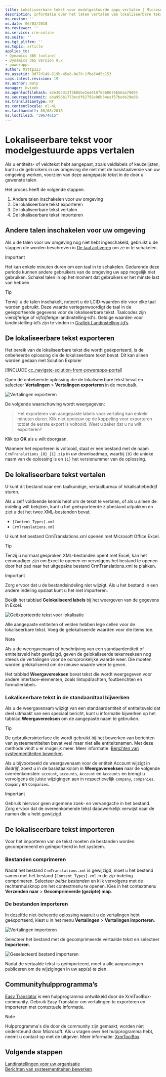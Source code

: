 ```yaml
---
title: Lokaliseerbare tekst voor modelgestuurde apps vertalen | MicrosoftDocs
description: Informatie over het laten vertalen van lokaliseerbare tekst ter ondersteuning van meerdere talen
ms.custom: ''
ms.date: 06/03/2018
ms.reviewer: ''
ms.service: crm-online
ms.suite: ''
ms.tgt_pltfrm: ''
ms.topic: article
applies_to:
- Dynamics 365 (online)
- Dynamics 365 Version 9.x
- powerapps
author: Mattp123
ms.assetid: 3d77d149-819b-45e6-8e70-1fbe54d5c153
caps.latest.revision: 19
ms.author: matp
manager: kvivek
ms.openlocfilehash: e2e305313f3b86be2ea410f6668676b56aa79d95
ms.sourcegitcommit: aba996b1773ecdf62758e06b34eaf57bede29e08
ms.translationtype: HT
ms.contentlocale: nl-NL
ms.lasthandoff: 08/08/2018
ms.locfileid: "39674615"
---
```

# <a name="translate-localizable-text-for-model-driven-apps"></a>Lokaliseerbare tekst voor modelgestuurde apps vertalen

Als u entiteits- of veldtekst hebt aangepast, zoals veldlabels of keuzelijsten, kunt u de gebruikers in uw omgeving die niet met de basistaalversie van uw omgeving werken, voorzien van deze aangepaste tekst in de door u gewenste talen. 

Het proces heeft de volgende stappen:
1. Andere talen inschakelen voor uw omgeving
2. De lokaliseerbare tekst exporteren
3. De lokaliseerbare tekst vertalen
4. De lokaliseerbare tekst importeren

## <a name="enable-other-languages-for-your-environment"></a>Andere talen inschakelen voor uw omgeving

Als u de talen voor uw omgeving nog niet hebt ingeschakeld, gebruikt u de stappen die worden beschreven in [De taal activeren](https://docs.microsoft.com/dynamics365/customer-engagement/admin/enable-languages) om ze in te schakelen.

> [!IMPORTANT]
> Het kan enkele minuten duren om een taal in te schakelen. Gedurende deze periode kunnen andere gebruikers van de omgeving uw app mogelijk niet gebruiken. Schakel talen in op het moment dat gebruikers er het minste last van hebben.

> [!TIP]
> Terwijl u de talen inschakelt, noteert u de LCID-waarden die voor elke taal worden gebruikt. Deze waarde vertegenwoordigt de taal in de geëxporteerde gegevens voor de lokaliseerbare tekst. Taalcodes zijn viercijferige of vijfcijferige landinstelling-id's. Geldige waarden voor landinstelling-id’s zijn te vinden in [Grafiek Landinstelling-id’s](http://go.microsoft.com/fwlink/?LinkId=122128).

## <a name="export-the-localizable-text"></a>De lokaliseerbare tekst exporteren

Het bereik van de lokaliseerbare tekst die wordt geëxporteerd, is de onbeheerde oplossing die de lokaliseerbare tekst bevat. Dit kan alleen worden gedaan met Solution Explorer

[!INCLUDE [cc_navigate-solution-from-powerapps-portal](../../includes/cc_navigate-solution-from-powerapps-portal.md)]

Open de onbeheerde oplossing die de lokaliseerbare tekst bevat en selecteer **Vertalingen** > **Vertalingen exporteren** in de menubalk. 

![Vertalingen exporteren](media/export-localizable-text.png)

De volgende waarschuwing wordt weergegeven:
> Het exporteren van aangepaste labels voor vertaling kan enkele minuten duren. Klik niet opnieuw op de koppeling voor exporteren totdat de eerste export is voltooid. Weet u zeker dat u nu wilt exporteren? 

Klik op **OK** als u wilt doorgaan.

Wanneer het exporteren is voltooid, staat er een bestand met de naam `CrmTranslations_{0}_{1}.zip` in uw downloadmap, waarbij `{0}` de unieke naam van de oplossing is en `{1}` het versienummer van de oplossing.

## <a name="get-the-localizable-text-translated"></a>De lokaliseerbare tekst vertalen

U kunt dit bestand naar een taalkundige, vertaalbureau of lokalisatiebedrijf sturen.

Als u zelf voldoende kennis hebt om de tekst te vertalen, of als u alleen de indeling wilt bekijken, kunt u het geëxporteerde zipbestand uitpakken en ziet u dat het twee XML-bestanden bevat. 
 - `[Content_Types].xml`
 - `CrmTranslations.xml`

U kunt het bestand CrmTranslations.xml openen met Microsoft Office Excel.

> [!TIP]
> Tenzij u normaal gesproken XML-bestanden opent met Excel, kan het eenvoudiger zijn om Excel te openen en vervolgens het bestand te openen door het pad naar het uitgepakte bestand CrmTranslations.xml te plakken.

> [!IMPORTANT]
> Zorg ervoor dat u de bestandsindeling niet wijzigt. Als u het bestand in een andere indeling opslaat kunt u het niet importeren.

Bekijk het tabblad **Gelokaliseerd labels** bij het weergeven van de gegevens in Excel.

![Geëxporteerde tekst voor lokalisatie](media/localized-labels-tab-exported-languages.png)

Alle aangepaste entiteiten of velden hebben lege cellen voor de lokaliseerbare tekst. Voeg de gelokaliseerde waarden voor die items toe.

> [!NOTE]
> Als u de weergavenaam of beschrijving van een standaardentiteit of entiteitsveld hebt gewijzigd, geven de gelokaliseerde tekenreeksen nog steeds de vertalingen voor de oorspronkelijke waarde weer. Die moeten worden gelokaliseerd om de nieuwe waarde weer te geven.

Het tabblad **Weergavereeksen** bevat tekst die wordt weergegeven voor andere interface-elementen, zoals lintopdrachten, foutberichten en formulierlabels.

### <a name="updating-localizable-text-in-the-base-language"></a>Lokaliseerbare tekst in de standaardtaal bijwerken

Als u de weergavenaam wijzigt van een standaardentiteit of entiteitsveld dat deel uitmaakt van een speciaal bericht, kunt u informatie bijwerken op het tabblad **Weergavereeksen** om de aangepaste naam te gebruiken.

> [!TIP]
> De gebruikersinterface die wordt gebruikt bij het bewerken van berichten van systeementiteiten bevat veel maar niet alle entiteitsnamen. Met deze methode vindt u er mogelijk meer. Meer informatie: [Berichten van systeementiteiten bewerken](../common-data-service/edit-system-entity-messages.md)

Als u bijvoorbeeld de weergavenaam voor de entiteit Account wijzigt in *Bedrijf*, zoekt u in de basistaalkolom in **Weergavereeksen** naar de volgende overeenkomsten: `account`, `accounts`, `Account` en `Accounts` en brengt u vervolgens de juiste wijzigingen aan in respectievelijk `company`, `companies`, `Company` en `Companies`.

> [!IMPORTANT]
> Gebruik hiervoor geen algemene zoek- en vervangactie in het bestand. Zorg ervoor dat de overeenkomende tekst daadwerkelijk verwijst naar de namen die u hebt gewijzigd.


## <a name="import-the-localized-text"></a>De lokaliseerbare tekst importeren
Voor het importeren van de tekst moeten de bestanden worden gecomprimeerd en geïmporteerd in het systeem.

### <a name="compress-the-files"></a>Bestanden comprimeren

Nadat het bestand `CrmTranslations.xml` is gewijzigd, moet u het bestand samen met het bestand `[Content_Types].xml` in de zip-indeling comprimeren. Selecteer *beide bestanden* en klik vervolgens met de rechtermuisknop om het contextmenu te openen. Kies in het contextmenu **Verzenden naar** > **Gecomprimeerde (gezipte) map**.

### <a name="import-the-files"></a>De bestanden importeren

In dezelfde niet-beheerde oplossing waaruit u de vertalingen hebt geëxporteerd, kiest u in het menu **Vertalingen** > **Vertalingen importeren**. 

![Vertalingen importeren](media/import-translations.png)

Selecteer het bestand met de gecomprimeerde vertaalde tekst en selecteer **Importeren**.

![Geselecteerd bestand importeren](media/import-translated-text-dialog.png)

Nadat de vertaalde tekst is geïmporteerd, moet u alle aanpassingen publiceren om de wijzigingen in uw app(s) te zien.

## <a name="community-tools"></a>Communityhulpprogramma’s

[Easy Translator](https://www.xrmtoolbox.com/plugins/MsCrmTools.Translator/) is een hulpprogramma ontwikkeld door de XrmToolBox-community. Gebruik Easy Translator om vertalingen te exporteren en importeren met contextuele informatie. 

> [!NOTE]
> Hulpprogramma's die door de community zijn gemaakt, worden niet ondersteund door Microsoft.
> Als u vragen over het hulpprogramma hebt, neemt u contact op met de uitgever. Meer informatie: [XrmToolBox](https://www.xrmtoolbox.com).


## <a name="next-steps"></a>Volgende stappen
[Landinstellingen voor uw organisatie](https://docs.microsoft.com/dynamics365/customer-engagement/admin/enable-languages)<br />
[Berichten van systeementiteiten bewerken](../common-data-service/edit-system-entity-messages.md)

